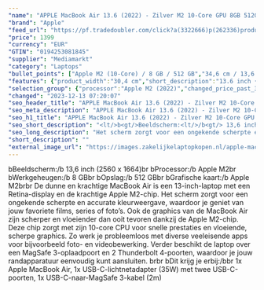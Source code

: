 ```yaml
---
"name": "APPLE MacBook Air 13.6 (2022) - Zilver M2 10-Core GPU 8GB 512GB"
"brand": "Apple"
"feed_url": "https://pf.tradedoubler.com/click?a(3322666)p(262336)product(50617-1729682)ttid(3)url(https%3A%2F%2Fwww.mediamarkt.nl%2Fnl%2Fproduct%2F_apple-macbook-air-13-6-2022-zilver-m2-10-core-gpu-8gb-512gb-1729682.html%3Futm_source%3Dtradedoubler%26utm_medium%3Daff-comparison%26utm_term%3D1729682)"
"price": 1399
"currency": "EUR"
"GTIN": "0194253081845"
"supplier": "Mediamarkt"
"category": "Laptops"
"bullet_points": ["Apple M2 (10-Core) / 8 GB / 512 GB","34,6 cm / 13,6 inch","34,6 cm / 13,6 inch","SSD , 512 GB","1x MagSafe 3-oplaadpoort, 2x Thunderbolt 4-aansluitingen, 1x hoofdtelefoon-/microfooncombo (3.5mm)","Lithium polymer","30.4 cm x 1.13 cm x 21.5 cm / 1.3 kg"]
"features": {"product_width":"30,4 cm","short_description":"13.6 inch • Apple M2 • 8 GB • 512 GB SSD • Apple M2 (10-Core)","memory_size":"8 GB","additional_update_information":"Voor zover op de afbeeldingen apps worden getoond, geldt dat MediaMarkt niet kan garanderen dat de apps tijdens de volledige levensduur van het product goed zullen blijven functioneren. Dit hangt af van het beleid van de fabrikant.","bluetooth":"Ja","processor":"Apple M2","resolution":"2560 x 1664","card_reader":"Nee","depth":"21,5 cm","panel_type":"IPS (In-Plane Switching)","touchscreen":"Nee","number_of_processor_cores":"8","connections":"1x MagSafe 3-oplaadpoort, 2x Thunderbolt 4-aansluitingen, 1x hoofdtelefoon-/microfooncombo (3.5mm)","hard_disk_1":"SSD , 512 GB","configuration":"Apple M2 (10-Core) / 8 GB / 512 GB","ram_configuration":"1x 8 GB","processor_model":"M-Series","integrated_mike":"Ja","speakers":"Ja","convertibility":"Vast scherm","screen_diagonal_inches":"13,6 inch","screen_diagonal_cm":"34,6 cm","model_year":"2022","shipping_costs":"0.00","manufacturer_part_number":"MLY03N/A","update_policy":"Geen","product_manufacturer":"APPLE","wlan_standards":"WiFi 6 (802.11AX)","delivery_time":"1","color":"Zilver","bluetooth_version":"5.0","product_depth":"21,5 cm","battery_life":"18 uur","battery_type":"Lithium polymer","product_type":"Laptop","brightness":"500 cd/m²","capacity_of_1_hard_disk":"512 GB","type_of_1_hard_disk":"SSD","front_camera":"Ja","processor_brand":"Apple","product_height":"1,13 cm","integrated_webcam":"Ja","total_storage_space_in_gb":"512 GB","wlan":"Ja","height":"1,13 cm","ram_type":"DDR4","previous_price":"","warranty_note":"Geen aanvullende garantie-informatie","screen_diagonal_cm_inch":"34,6 cm / 13,6 inch","weight":"1,3 kg","product_introduction_date":"2022-07-15","special_features":"Nee","manufacturer_supported_software_updates":"Ja","scope_of_delivery":"1x Apple MacBook Air, 1x USB-C-lichtnetadapter (35W) met twee USB-C-poorten, 1x USB-C-naar-MagSafe 3-kabel (2m)","dimensions_weight":"30.4 cm x 1.13 cm x 21.5 cm / 1.3 kg","total_storage_space":"512 GB","operating_system":"MacOS"}
"selection_group": {"processor":"Apple M2 (2022)","changed_price_past_3_days":false,"product_family":"MacBook Air"}
"changed": "2023-12-13 07:20:07"
"seo_header_title": "APPLE MacBook Air 13.6 (2022) - Zilver M2 10-Core GPU 8GB 512GB"
"seo_meta_description": "APPLE MacBook Air 13.6 (2022) - Zilver M2 10-Core GPU 8GB 512GB"
"seo_h1_title": "APPLE MacBook Air 13.6 (2022) - Zilver M2 10-Core GPU 8GB 512GB"
"seo_short_description": "<lt/>b<gt/>Beeldscherm:<lt/>/b<gt/> 13,6 inch (2560 x 1664)<lt/>br<gt/> <lt/>b<gt/>Processor:<lt/>/b<gt/> Apple M2<lt/>br<gt/> <lt/>b<gt/>Werkgeheugen:<lt/>/b<gt/> 8 GB<lt/>br<gt/> <lt/>b<gt/>Opslag:<lt/>/b<gt/> 512 GB<lt/>br<gt/> <lt/>b<gt/>Grafische kaart:<lt/>/b<gt/> Apple M2<lt/>br<gt/><lt/>br<gt/> De dunne en krachtige MacBook Air is een 13-inch-laptop met een Retina-display en de krachtige Apple M2-chip."
"seo_long_description": "Het scherm zorgt voor een ongekende scherpte en accurate kleurweergave, waardoor je geniet van jouw favoriete films, series of foto’s. Ook de graphics van de MacBook Air zijn scherper en vloeiender dan ooit tevoren dankzij de Apple M2-chip. Deze chip zorgt met zijn 10-core CPU voor snelle prestaties en vloeiende, scherpe graphics. Zo werk je probleemloos met diverse veeleisende apps voor bijvoorbeeld foto- en videobewerking. Verder beschikt de laptop over een MagSafe 3-oplaadpoort en 2 Thunderbolt 4-poorten, waardoor je jouw randapparatuur eenvoudig kunt aansluiten. <lt/>br<gt/><lt/>br<gt/> <lt/>b<gt/>Dit krijg je erbij:<lt/>/b<gt/><lt/>br<gt/> 1x Apple MacBook Air, 1x USB-C-lichtnetadapter (35W) met twee USB-C-poorten, 1x USB-C-naar-MagSafe 3-kabel (2m)"
"short_description": ""
"external_image_url": "https://images.zakelijkelaptopkopen.nl/apple-macbook-air-13-6-2022-zilver-m2-10-core-gpu-8gb-512gb-1729682.webp"
---
```


<lt/>b<gt/>Beeldscherm:<lt/>/b<gt/> 13,6 inch (2560 x 1664)<lt/>br<gt/> <lt/>b<gt/>Processor:<lt/>/b<gt/> Apple M2<lt/>br<gt/> <lt/>b<gt/>Werkgeheugen:<lt/>/b<gt/> 8 GB<lt/>br<gt/> <lt/>b<gt/>Opslag:<lt/>/b<gt/> 512 GB<lt/>br<gt/> <lt/>b<gt/>Grafische kaart:<lt/>/b<gt/> Apple M2<lt/>br<gt/><lt/>br<gt/> De dunne en krachtige MacBook Air is een 13-inch-laptop met een Retina-display en de krachtige Apple M2-chip. Het scherm zorgt voor een ongekende scherpte en accurate kleurweergave, waardoor je geniet van jouw favoriete films, series of foto’s. Ook de graphics van de MacBook Air zijn scherper en vloeiender dan ooit tevoren dankzij de Apple M2-chip. Deze chip zorgt met zijn 10-core CPU voor snelle prestaties en vloeiende, scherpe graphics. Zo werk je probleemloos met diverse veeleisende apps voor bijvoorbeeld foto- en videobewerking. Verder beschikt de laptop over een MagSafe 3-oplaadpoort en 2 Thunderbolt 4-poorten, waardoor je jouw randapparatuur eenvoudig kunt aansluiten. <lt/>br<gt/><lt/>br<gt/> <lt/>b<gt/>Dit krijg je erbij:<lt/>/b<gt/><lt/>br<gt/> 1x Apple MacBook Air, 1x USB-C-lichtnetadapter (35W) met twee USB-C-poorten, 1x USB-C-naar-MagSafe 3-kabel (2m)